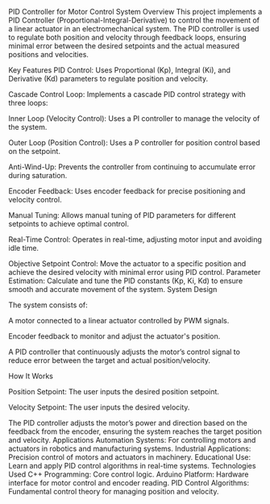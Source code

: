 PID Controller for Motor Control System
Overview
This project implements a PID Controller (Proportional-Integral-Derivative) to control the movement of a linear actuator in an electromechanical system. The PID controller is used to regulate both position and velocity through feedback loops, ensuring minimal error between the desired setpoints and the actual measured positions and velocities.

Key Features
PID Control: Uses Proportional (Kp), Integral (Ki), and Derivative (Kd) parameters to regulate position and velocity.

Cascade Control Loop: Implements a cascade PID control strategy with three loops:

Inner Loop (Velocity Control): Uses a PI controller to manage the velocity of the system.

Outer Loop (Position Control): Uses a P controller for position control based on the setpoint.

Anti-Wind-Up: Prevents the controller from continuing to accumulate error during saturation.

Encoder Feedback: Uses encoder feedback for precise positioning and velocity control.

Manual Tuning: Allows manual tuning of PID parameters for different setpoints to achieve optimal control.

Real-Time Control: Operates in real-time, adjusting motor input and avoiding idle time.

Objective
Setpoint Control: Move the actuator to a specific position and achieve the desired velocity with minimal error using PID control.
Parameter Estimation: Calculate and tune the PID constants (Kp, Ki, Kd) to ensure smooth and accurate movement of the system.
System Design

The system consists of:

A motor connected to a linear actuator controlled by PWM signals.

Encoder feedback to monitor and adjust the actuator's position.

A PID controller that continuously adjusts the motor’s control signal to reduce error between the target and actual position/velocity.

How It Works

Position Setpoint: The user inputs the desired position setpoint.

Velocity Setpoint: The user inputs the desired velocity.

The PID controller adjusts the motor’s power and direction based on the feedback from the encoder, ensuring the system reaches the target position and velocity.
Applications
Automation Systems: For controlling motors and actuators in robotics and manufacturing systems.
Industrial Applications: Precision control of motors and actuators in machinery.
Educational Use: Learn and apply PID control algorithms in real-time systems.
Technologies Used
C++ Programming: Core control logic.
Arduino Platform: Hardware interface for motor control and encoder reading.
PID Control Algorithms: Fundamental control theory for managing position and velocity.
